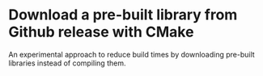 Download a pre-built library from Github release with CMake
=====

An experimental approach to reduce build times by downloading pre-built libraries instead of compiling them. 
